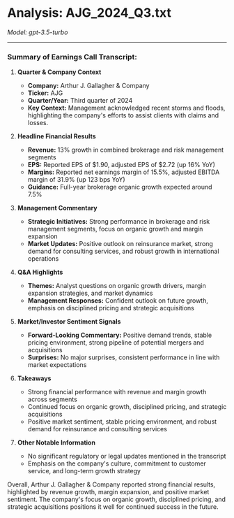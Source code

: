 # Analysis: AJG_2024_Q3.txt

*Model: gpt-3.5-turbo*

---

### Summary of Earnings Call Transcript:

1. **Quarter & Company Context**
   - **Company:** Arthur J. Gallagher & Company
   - **Ticker:** AJG
   - **Quarter/Year:** Third quarter of 2024
   - **Key Context:** Management acknowledged recent storms and floods, highlighting the company's efforts to assist clients with claims and losses.

2. **Headline Financial Results**
   - **Revenue:** 13% growth in combined brokerage and risk management segments
   - **EPS:** Reported EPS of $1.90, adjusted EPS of $2.72 (up 16% YoY)
   - **Margins:** Reported net earnings margin of 15.5%, adjusted EBITDA margin of 31.9% (up 123 bps YoY)
   - **Guidance:** Full-year brokerage organic growth expected around 7.5%

3. **Management Commentary**
   - **Strategic Initiatives:** Strong performance in brokerage and risk management segments, focus on organic growth and margin expansion
   - **Market Updates:** Positive outlook on reinsurance market, strong demand for consulting services, and robust growth in international operations

4. **Q&A Highlights**
   - **Themes:** Analyst questions on organic growth drivers, margin expansion strategies, and market dynamics
   - **Management Responses:** Confident outlook on future growth, emphasis on disciplined pricing and strategic acquisitions

5. **Market/Investor Sentiment Signals**
   - **Forward-Looking Commentary:** Positive demand trends, stable pricing environment, strong pipeline of potential mergers and acquisitions
   - **Surprises:** No major surprises, consistent performance in line with market expectations

6. **Takeaways**
   - Strong financial performance with revenue and margin growth across segments
   - Continued focus on organic growth, disciplined pricing, and strategic acquisitions
   - Positive market sentiment, stable pricing environment, and robust demand for reinsurance and consulting services

7. **Other Notable Information**
   - No significant regulatory or legal updates mentioned in the transcript
   - Emphasis on the company's culture, commitment to customer service, and long-term growth strategy

Overall, Arthur J. Gallagher & Company reported strong financial results, highlighted by revenue growth, margin expansion, and positive market sentiment. The company's focus on organic growth, disciplined pricing, and strategic acquisitions positions it well for continued success in the future.